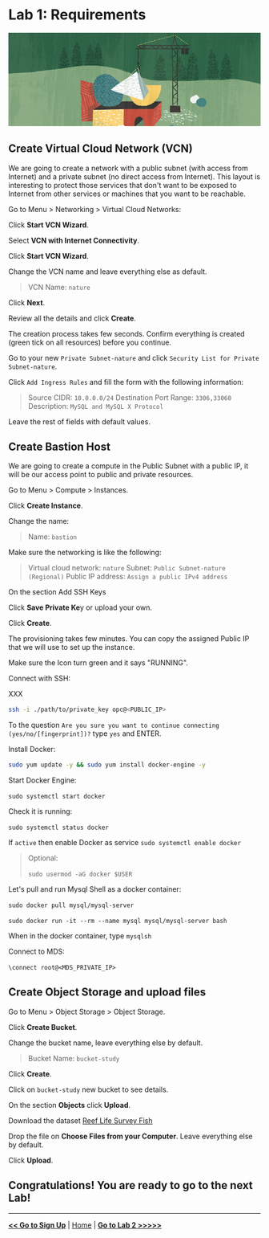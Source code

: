 # Lab 1: Requirements

![Requirements](./images/requirements.png)

## Create Virtual Cloud Network (VCN)

We are going to create a network with a public subnet (with access from Internet) and a private subnet (no direct access from Internet). This layout is interesting to protect those services that don't want to be exposed to Internet from other services or machines that you want to be reachable.

Go to Menu > Networking > Virtual Cloud Networks:

Click **Start VCN Wizard**.

Select **VCN with Internet Connectivity**.

Click **Start VCN Wizard**.

Change the VCN name and leave everything else as default.

> VCN Name: `nature`

Click **Next**.

Review all the details and click **Create**.

The creation process takes few seconds. Confirm everything is created (green tick on all resources) before you continue.

Go to your new `Private Subnet-nature` and click `Security List for Private Subnet-nature`.

Click `Add Ingress Rules` and fill the form with the following information:

> Source CIDR: `10.0.0.0/24`
> Destination Port Range: `3306,33060`
> Description: `MySQL and MySQL X Protocol`

Leave the rest of fields with default values.

## Create Bastion Host

We are going to create a compute in the Public Subnet with a public IP, it will be our access point to public and private resources.

Go to Menu > Compute > Instances.

Click **Create Instance**.

Change the name:

> Name: `bastion`

Make sure the networking is like the following:

> Virtual cloud network: `nature`
> Subnet: `Public Subnet-nature (Regional)`
> Public IP address: `Assign a public IPv4 address`

On the section Add SSH Keys

Click **Save Private Ke**y or upload your own.

Click **Create**.

The provisioning takes few minutes. You can copy the assigned Public IP that we will use to set up the instance.

Make sure the Icon turn green and it says "RUNNING".

Connect with SSH:

XXX

```bash
ssh -i ./path/to/private_key opc@<PUBLIC_IP>
```

To the question `Are you sure you want to continue connecting (yes/no/[fingerprint])?` type `yes` and ENTER.

Install Docker:

```bash
sudo yum update -y && sudo yum install docker-engine -y
```

Start Docker Engine:

`sudo systemctl start docker`

Check it is running:

`sudo systemctl status docker`

If `active` then enable Docker as service 
`sudo systemctl enable docker`

> Optional:
> 
> `sudo usermod -aG docker $USER`

Let's pull and run Mysql Shell as a docker container:

`sudo docker pull mysql/mysql-server`

`sudo docker run -it --rm --name mysql mysql/mysql-server bash`

When in the docker container, type `mysqlsh`

Connect to MDS:

`\connect root@<MDS_PRIVATE_IP>`

## Create Object Storage and upload files

Go to Menu > Object Storage > Object Storage.

Click **Create Bucket**.

Change the bucket name, leave everything else by default.

> Bucket Name: `bucket-study`

Click **Create**.

Click on `bucket-study` new bucket to see details.

On the section **Objects** click **Upload**.

Download the dataset [Reef Life Survey Fish](./files/reef_life_survey_fish.csv)

Drop the file on **Choose Files from your Computer**. Leave everything else by default.

Click **Upload**.

## Congratulations! You are ready to go to the next Lab!

---

[**<< Go to Sign Up**](../lab0/README.md) | [Home](../README.md) | [**Go to Lab 2 >>>>>**](../lab2/README.md)